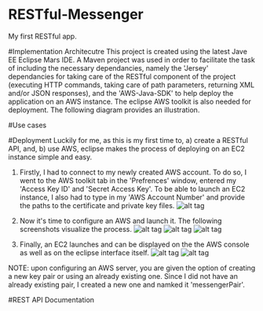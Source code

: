 # RESTful-Messenger
My first RESTful app.

#Implementation Architecutre
This project is created using the latest Jave EE Eclipse Mars IDE. A Maven project was used in order to facilitate the task of including the necessary dependancies, namely the 'Jersey' dependancies for taking care of the RESTful component of the project (executing HTTP commands, taking care of path parameters, returning XML and/or JSON responses), and the 'AWS-Java-SDK' to help deploy the application on an AWS instance. The eclipse AWS toolkit is also needed for deployment. The following diagram provides an illustration.

#Use cases

#Deployment
Luckily for me, as this is  my first time to, a) create a RESTful API, and, b) use AWS, eclipse makes the process of deploying on an EC2 instance simple and easy.

1) Firstly, I had to connect to my newly created AWS account. To do so, I went to the AWS toolkit tab in the 'Prefrences' window, entered my 'Access Key ID' and 'Secret Access Key'. To be able to launch an EC2 instance, I also had to type in my 'AWS Account Number' and provide the paths to the certificate and private key files. 
![alt tag](https://cloud.githubusercontent.com/assets/5067413/9430691/38b365ba-49cd-11e5-893c-4834d758b749.jpg)

2) Now it's time to configure an AWS and launch it. The following screenshots visualize the process. 
![alt tag](https://cloud.githubusercontent.com/assets/5067413/9430698/74fe2c58-49cd-11e5-9a28-b2ff10175049.jpg)
![alt tag](https://cloud.githubusercontent.com/assets/5067413/9430697/74fe007a-49cd-11e5-819b-2101c3845f70.jpg)
![alt tag](https://cloud.githubusercontent.com/assets/5067413/9430699/7503b664-49cd-11e5-891e-4708c286d933.jpg)

3) Finally, an EC2 launches and can be displayed on the the AWS console as well as on the eclipse interface itself.
![alt tag](https://cloud.githubusercontent.com/assets/5067413/9430701/750d2276-49cd-11e5-9aab-cf31d45590ff.jpg)
![alt tag](https://cloud.githubusercontent.com/assets/5067413/9430700/75098ce2-49cd-11e5-9cf2-f3353be268e8.jpg)

NOTE: upon configuring an AWS server, you are given the option of creating a new key pair or using an already existing one. Since I did not have an already existing pair, I created a new one and namked it 'messengerPair'.

#REST API Documentation
